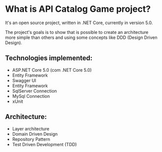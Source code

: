 ﻿# What is API Catalog Game project?
It's an open source project, written in .NET Core, currently in version 5.0.

The project's goals is to show that is possible to create an architecture more simple than others and using some concepts like DDD (Design Driven Design).

## Technologies implemented:
* ASP.NET Core 5.0 (com .NET Core 5.0)
* Entity Framework 
* Swagger UI 
* Entity Framework
* SqlServer Connection
* MySql Connection
* xUnit

## Architecture:
* Layer architecture
* Domain Driven Design
* Repository Pattern
* Test Driven Development (TDD)